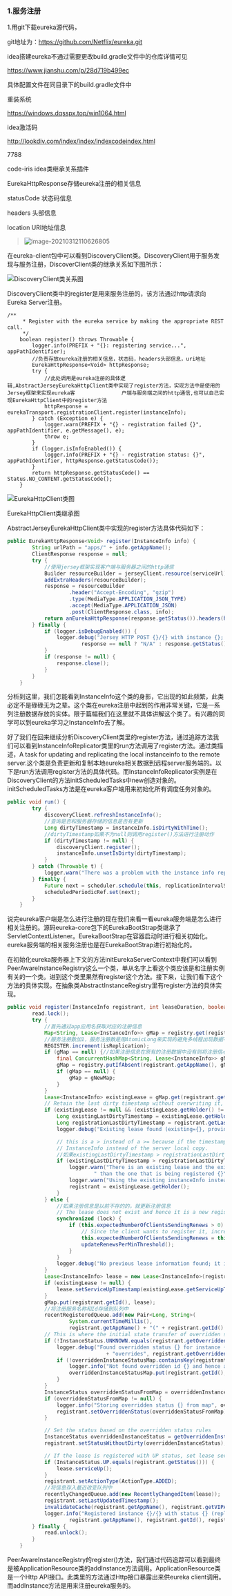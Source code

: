 ### 1.服务注册

1.用git下载eureka源代码，

git地址为：https://github.com/Netflix/eureka.git

idea搭建eureka不通过需要更改build.gradle文件中的仓库详情可见

https://www.jianshu.com/p/28d719b499ec

具体配置文件在同目录下的build.gradle文件中                                           



重装系统

https://windows.dqsspx.top/win1064.html



idea激活码

http://lookdiv.com/index/index/indexcodeindex.html

7788

code-iris idea类继承关系插件



EurekaHttpResponse存储eureka注册的相关信息

statusCode 状态码信息

headers 头部信息

location URI地址信息



> ![image-20210312110626805](C:\Users\kj00078\AppData\Roaming\Typora\typora-user-images\image-20210312110626805.png)





在eureka-client包中可以看到DiscoveryClient类。DiscoveryClient用于服务发现与服务注册，DiscoverClient类的继承关系如下图所示：



![DiscoveryClient类关系图](C:\Users\kj00078\Desktop\DiscoveryClient类关系图.png)

DiscoveryClient类中的register是用来服务注册的，该方法通过http请求向Eureka Server注册。

```
/**
     * Register with the eureka service by making the appropriate REST call.
     */
    boolean register() throws Throwable {
        logger.info(PREFIX + "{}: registering service...", appPathIdentifier);
        //负责存放eureka注册的相关信息，状态码，headers头部信息，uri地址
        EurekaHttpResponse<Void> httpResponse;
        try {
        	//此处调用是eureka注册的具体逻辑,AbstractJerseyEurekaHttpClient类中实现了register方法，实现方法中是使用的Jersey框架来实现eureka客               户端与服务端之间的http通信,也可以自己实现EurekaHttpClient中的register方法
            httpResponse = eurekaTransport.registrationClient.register(instanceInfo);
        } catch (Exception e) {
            logger.warn(PREFIX + "{} - registration failed {}", appPathIdentifier, e.getMessage(), e);
            throw e;
        }
        if (logger.isInfoEnabled()) {
            logger.info(PREFIX + "{} - registration status: {}", appPathIdentifier, httpResponse.getStatusCode());
        }
        return httpResponse.getStatusCode() == Status.NO_CONTENT.getStatusCode();
    }
```



![EurekaHttpClient类图](C:\Users\kj00078\Desktop\EurekaHttpClient类图.png)

EurekaHttpClient类继承图



AbstractJerseyEurekaHttpClient类中实现的register方法具体代码如下：

```java
public EurekaHttpResponse<Void> register(InstanceInfo info) {
        String urlPath = "apps/" + info.getAppName();
        ClientResponse response = null;
        try {
        	//使用jersey框架实现客户端与服务器之间的http通信
            Builder resourceBuilder = jerseyClient.resource(serviceUrl).path(urlPath).getRequestBuilder();
            addExtraHeaders(resourceBuilder);
            response = resourceBuilder
                    .header("Accept-Encoding", "gzip")
                    .type(MediaType.APPLICATION_JSON_TYPE)
                    .accept(MediaType.APPLICATION_JSON)
                    .post(ClientResponse.class, info);
            return anEurekaHttpResponse(response.getStatus()).headers(headersOf(response)).build();
        } finally {
            if (logger.isDebugEnabled()) {
                logger.debug("Jersey HTTP POST {}/{} with instance {}; statusCode={}", serviceUrl, urlPath, info.getId(),
                        response == null ? "N/A" : response.getStatus());
            }
            if (response != null) {
                response.close();
            }
        }
    }
```

分析到这里，我们怎能看到InstanceInfo这个类的身影，它出现的如此频繁，此类必定不是碌碌无为之辈。这个类在eureka注册中起到的作用非常关键，它是一系列注册数据存放的实体。限于篇幅我们在这里就不具体讲解这个类了。有兴趣的同学可以到eureka学习之InstanceInfo去了解。

好了我们在回来继续分析DiscoveryClient类里的register方法，通过追踪方法我们可以看到InstanceInfoReplicator类里的run方法调用了register方法。通过类描述，A task for updating and replicating the local instanceinfo to the remote server.这个类是负责更新和复制本地eureka相关数据到远程server服务端的。以下是run方法调用register方法的具体代码。而InstanceInfoReplicator实例是在DiscoveryClient的方法initScheduledTasks中new创造对象的。initScheduledTasks方法是在eureka客户端用来初始化所有调度任务对象的。

```java
public void run() {
        try {
            discoveryClient.refreshInstanceInfo();
			//查询是否和服务器存储的信息是否有更新
            Long dirtyTimestamp = instanceInfo.isDirtyWithTime();
            //dirtyTimestamp如果不为null则调用register()方法进行注册动作
            if (dirtyTimestamp != null) {
                discoveryClient.register();
                instanceInfo.unsetIsDirty(dirtyTimestamp);
            }
        } catch (Throwable t) {
            logger.warn("There was a problem with the instance info replicator", t);
        } finally {
            Future next = scheduler.schedule(this, replicationIntervalSeconds, TimeUnit.SECONDS);
            scheduledPeriodicRef.set(next);
        }
    }
```



说完eureka客户端是怎么进行注册的现在我们来看一看eureka服务端是怎么进行相关注册的。源码eureka-core包下的EurekaBootStrap类继承了ServletContextListener。EurekaBootStrap在容器启动时进行相关初始化。eureka服务端的相关服务注册也是在EurekaBootStrap进行初始化的。

在初始化eureka服务器上下文的方法initEurekaServerContext中我们可以看到PeerAwareInstanceRegistry这么一个类，单从名字上看这个类应该是和注册实例有关的一个类。进到这个类里果然有register这个方法。接下来，让我们看下这个方法的具体实现。在抽象类AbstractInstanceRegistry里有register方法的具体实现。

```java
public void register(InstanceInfo registrant, int leaseDuration, boolean isReplication) {
        read.lock();
        try {
        	//首先通过app应用名获取对应的注册信息
            Map<String, Lease<InstanceInfo>> gMap = registry.get(registrant.getAppName());
            //服务注册数加1，服务注册数是用AtomicLong来实现的避免多线程出现数据不同步问题
            REGISTER.increment(isReplication);
            if (gMap == null) {//如果注册信息在原有的注册数据中没有则将注册信心存入ConcurrentHashMap数据中
                final ConcurrentHashMap<String, Lease<InstanceInfo>> gNewMap = new ConcurrentHashMap<String, Lease<InstanceInfo>>();
                gMap = registry.putIfAbsent(registrant.getAppName(), gNewMap);
                if (gMap == null) {
                    gMap = gNewMap;
                }
            }
            Lease<InstanceInfo> existingLease = gMap.get(registrant.getId());
            // Retain the last dirty timestamp without overwriting it, if there is already a lease
            if (existingLease != null && (existingLease.getHolder() != null)) {
                Long existingLastDirtyTimestamp = existingLease.getHolder().getLastDirtyTimestamp();
                Long registrationLastDirtyTimestamp = registrant.getLastDirtyTimestamp();
                logger.debug("Existing lease found (existing={}, provided={}", existingLastDirtyTimestamp, registrationLastDirtyTimestamp);

                // this is a > instead of a >= because if the timestamps are equal, we still take the remote transmitted
                // InstanceInfo instead of the server local copy.
                //如果existingLastDirtyTimestamp > registrationLastDirtyTimestamp注册信息没有更新信息就获取原有的数据
                if (existingLastDirtyTimestamp > registrationLastDirtyTimestamp) {
                    logger.warn("There is an existing lease and the existing lease's dirty timestamp {} is greater" +
                            " than the one that is being registered {}", existingLastDirtyTimestamp, registrationLastDirtyTimestamp);
                    logger.warn("Using the existing instanceInfo instead of the new instanceInfo as the registrant");
                    registrant = existingLease.getHolder();
                }
            } else {
            	//如果注册信息是以前不存的的，就更新注册信息
                // The lease does not exist and hence it is a new registration
                synchronized (lock) {
                    if (this.expectedNumberOfClientsSendingRenews > 0) {
                        // Since the client wants to register it, increase the number of clients sending renews
                        this.expectedNumberOfClientsSendingRenews = this.expectedNumberOfClientsSendingRenews + 1;
                        updateRenewsPerMinThreshold();
                    }
                }
                logger.debug("No previous lease information found; it is new registration");
            }
            Lease<InstanceInfo> lease = new Lease<InstanceInfo>(registrant, leaseDuration);
            if (existingLease != null) {
                lease.setServiceUpTimestamp(existingLease.getServiceUpTimestamp());
            }
            gMap.put(registrant.getId(), lease);
            //将注册服务名称和Id存储到队列中
            recentRegisteredQueue.add(new Pair<Long, String>(
                    System.currentTimeMillis(),
                    registrant.getAppName() + "(" + registrant.getId() + ")"));
            // This is where the initial state transfer of overridden status happens
            if (!InstanceStatus.UNKNOWN.equals(registrant.getOverriddenStatus())) {
                logger.debug("Found overridden status {} for instance {}. Checking to see if needs to be add to the "
                                + "overrides", registrant.getOverriddenStatus(), registrant.getId());
                if (!overriddenInstanceStatusMap.containsKey(registrant.getId())) {
                    logger.info("Not found overridden id {} and hence adding it", registrant.getId());
                    overriddenInstanceStatusMap.put(registrant.getId(), registrant.getOverriddenStatus());
                }
            }
            InstanceStatus overriddenStatusFromMap = overriddenInstanceStatusMap.get(registrant.getId());
            if (overriddenStatusFromMap != null) {
                logger.info("Storing overridden status {} from map", overriddenStatusFromMap);
                registrant.setOverriddenStatus(overriddenStatusFromMap);
            }

            // Set the status based on the overridden status rules
            InstanceStatus overriddenInstanceStatus = getOverriddenInstanceStatus(registrant, existingLease, isReplication);
            registrant.setStatusWithoutDirty(overriddenInstanceStatus);

            // If the lease is registered with UP status, set lease service up timestamp
            if (InstanceStatus.UP.equals(registrant.getStatus())) {
                lease.serviceUp();
            }
            registrant.setActionType(ActionType.ADDED);
            //将信息存入最近改变队列中
            recentlyChangedQueue.add(new RecentlyChangedItem(lease));
            registrant.setLastUpdatedTimestamp();
            invalidateCache(registrant.getAppName(), registrant.getVIPAddress(), registrant.getSecureVipAddress());
            logger.info("Registered instance {}/{} with status {} (replication={})",
                    registrant.getAppName(), registrant.getId(), registrant.getStatus(), isReplication);
        } finally {
            read.unlock();
        }
    }
```

PeerAwareInstanceRegistry的register()方法，我们通过代码追踪可以看到最终是被ApplicationResource类的addInstance方法调用。ApplicationResource类是一个Http API接口。此类里的方法通过Http接口暴露出来供eureka client调用。而addInstance方法是用来注册eureka服务的。